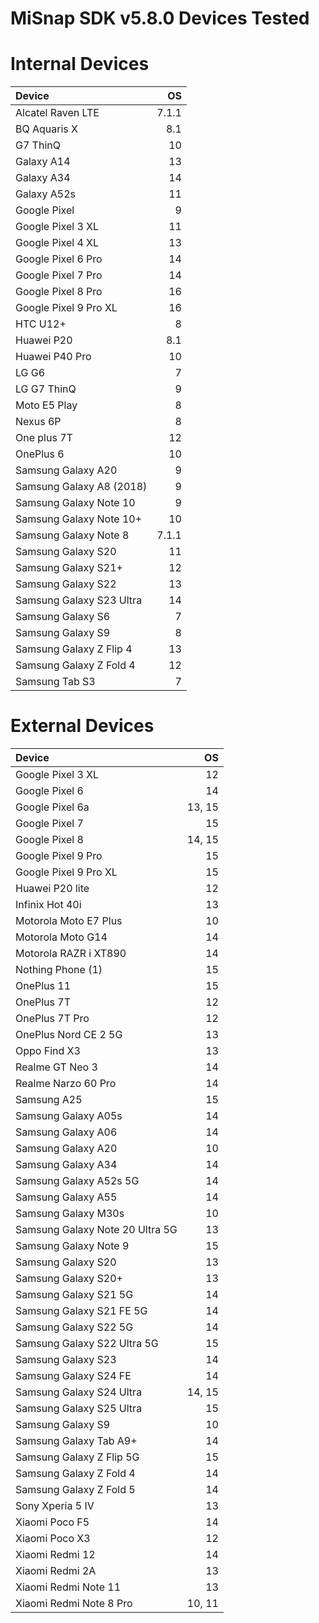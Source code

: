 # MiSnap SDK v5.8.0 Devices Tested

# Internal Devices
| Device                        | OS          |
|:------------------------------| ----------: |
| Alcatel Raven LTE | 7.1.1 |
| BQ Aquaris X | 8.1 |
| G7 ThinQ | 10 |
| Galaxy A14 | 13 |
| Galaxy A34 | 14 |
| Galaxy A52s | 11 |
| Google Pixel | 9 |
| Google Pixel 3 XL | 11 |
| Google Pixel 4 XL | 13 |
| Google Pixel 6 Pro | 14 |
| Google Pixel 7 Pro | 14 |
| Google Pixel 8 Pro | 16 |
| Google Pixel 9 Pro XL | 16 |
| HTC U12+ | 8 |
| Huawei P20 | 8.1 |
| Huawei P40 Pro | 10 |
| LG G6 | 7 |
| LG G7 ThinQ | 9 |
| Moto E5 Play | 8 |
| Nexus 6P | 8 |
| One plus 7T | 12 |
| OnePlus 6 | 10 |
| Samsung Galaxy A20 | 9 |
| Samsung Galaxy A8 (2018) | 9 |
| Samsung Galaxy Note 10 | 9 |
| Samsung Galaxy Note 10+ | 10 |
| Samsung Galaxy Note 8 | 7.1.1 |
| Samsung Galaxy S20 | 11 |
| Samsung Galaxy S21+ | 12 |
| Samsung Galaxy S22 | 13 |
| Samsung Galaxy S23 Ultra | 14 |
| Samsung Galaxy S6 | 7 |
| Samsung Galaxy S9 | 8 |
| Samsung Galaxy Z Flip 4 | 13 |
| Samsung Galaxy Z Fold 4 | 12 |
| Samsung Tab S3 | 7 |

# External Devices
| Device                        | OS          |
|:------------------------------| ----------: |
| Google Pixel 3 XL | 12 |
| Google Pixel 6 | 14 |
| Google Pixel 6a | 13, 15 |
| Google Pixel 7 | 15 |
| Google Pixel 8 | 14, 15 |
| Google Pixel 9 Pro | 15 |
| Google Pixel 9 Pro XL | 15 |
| Huawei P20 lite | 12 |
| Infinix Hot 40i | 13 |
| Motorola Moto E7 Plus | 10 |
| Motorola Moto G14 | 14 |
| Motorola RAZR i XT890 | 14 |
| Nothing Phone (1) | 15 |
| OnePlus 11 | 15 |
| OnePlus 7T | 12 |
| OnePlus 7T Pro | 12 |
| OnePlus Nord CE 2 5G | 13 |
| Oppo Find X3 | 13 |
| Realme GT Neo 3 | 14 |
| Realme Narzo 60 Pro | 14 |
| Samsung A25 | 15 |
| Samsung Galaxy A05s | 14 |
| Samsung Galaxy A06 | 14 |
| Samsung Galaxy A20 | 10 |
| Samsung Galaxy A34 | 14 |
| Samsung Galaxy A52s 5G | 14 |
| Samsung Galaxy A55 | 14 |
| Samsung Galaxy M30s | 10 |
| Samsung Galaxy Note 20 Ultra 5G | 13 |
| Samsung Galaxy Note 9 | 15 |
| Samsung Galaxy S20 | 13 |
| Samsung Galaxy S20+ | 13 |
| Samsung Galaxy S21 5G | 14 |
| Samsung Galaxy S21 FE 5G | 14 |
| Samsung Galaxy S22 5G | 14 |
| Samsung Galaxy S22 Ultra 5G | 15 |
| Samsung Galaxy S23 | 14 |
| Samsung Galaxy S24 FE | 14 |
| Samsung Galaxy S24 Ultra | 14, 15 |
| Samsung Galaxy S25 Ultra | 15 |
| Samsung Galaxy S9 | 10 |
| Samsung Galaxy Tab A9+ | 14 |
| Samsung Galaxy Z Flip 5G | 15 |
| Samsung Galaxy Z Fold 4 | 14 |
| Samsung Galaxy Z Fold 5 | 14 |
| Sony Xperia 5 IV | 13 |
| Xiaomi Poco F5 | 14 |
| Xiaomi Poco X3 | 12 |
| Xiaomi Redmi 12 | 14 |
| Xiaomi Redmi 2A | 13 |
| Xiaomi Redmi Note 11 | 13 |
| Xiaomi Redmi Note 8 Pro | 10, 11 |
